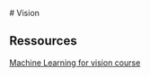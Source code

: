 # Vision

## Ressources
[Machine Learning for vision course](http://www.iro.umontreal.ca/~memisevr/teaching/ift6268_2015/index.html)
